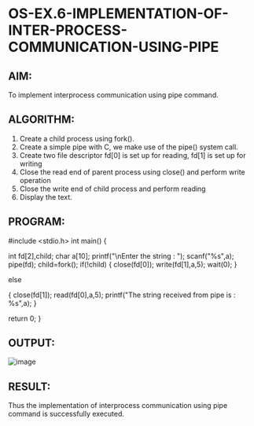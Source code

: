 # OS-EX.6-IMPLEMENTATION-OF-INTER-PROCESS-COMMUNICATION-USING-PIPE

## AIM:
To implement interprocess communication using pipe command.
## ALGORITHM:

1.	Create a child process using fork().
2.	Create a simple pipe with C, we make use of the pipe() system call.
3.	Create two file descriptor fd[0] is set up for reading, fd[1] is set up for writing
4.	Close the read end of parent process using close() and perform write operation
5.	Close the write end of child process and perform reading
6.	Display the text.



## PROGRAM:



#include <stdio.h>
int main()
{

  int fd[2],child; char a[10];
  printf("\nEnter the string : ");
  scanf("%s",a);
  pipe(fd);
  child=fork();
  if(!child)
{
    close(fd[0]);
    write(fd[1],a,5); wait(0);
}

  else

{
   close(fd[1]);
    read(fd[0],a,5); printf("The string received from pipe is : %s",a);
}

return 0;
}


## OUTPUT:
![image](https://github.com/jevan-a/OS-EX.6-IMPLEMENTATION-OF-INTER-PROCESS-COMMUNICATION-USING-PIPE/assets/134593017/2a4716b6-ac43-483c-9e94-53a2f3daabfd)



## RESULT:
Thus the implementation of interprocess communication using pipe command is successfully executed.
